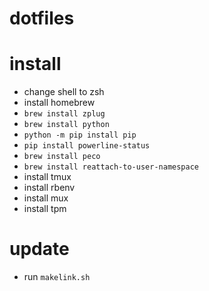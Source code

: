 # dotfiles

# install

* change shell to zsh
* install homebrew
* `brew install zplug`
* `brew install python`
* `python -m pip install pip`
* `pip install powerline-status`
* `brew install peco`
* `brew install reattach-to-user-namespace`
* install tmux
* install rbenv
* install mux
* install tpm

# update

* run `makelink.sh`

